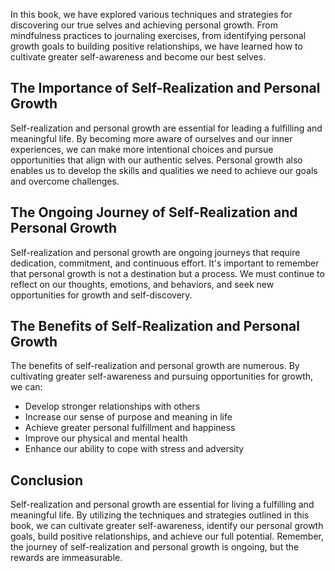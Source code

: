 
In this book, we have explored various techniques and strategies for discovering our true selves and achieving personal growth. From mindfulness practices to journaling exercises, from identifying personal growth goals to building positive relationships, we have learned how to cultivate greater self-awareness and become our best selves.

The Importance of Self-Realization and Personal Growth
------------------------------------------------------

Self-realization and personal growth are essential for leading a fulfilling and meaningful life. By becoming more aware of ourselves and our inner experiences, we can make more intentional choices and pursue opportunities that align with our authentic selves. Personal growth also enables us to develop the skills and qualities we need to achieve our goals and overcome challenges.

The Ongoing Journey of Self-Realization and Personal Growth
-----------------------------------------------------------

Self-realization and personal growth are ongoing journeys that require dedication, commitment, and continuous effort. It's important to remember that personal growth is not a destination but a process. We must continue to reflect on our thoughts, emotions, and behaviors, and seek new opportunities for growth and self-discovery.

The Benefits of Self-Realization and Personal Growth
----------------------------------------------------

The benefits of self-realization and personal growth are numerous. By cultivating greater self-awareness and pursuing opportunities for growth, we can:

* Develop stronger relationships with others
* Increase our sense of purpose and meaning in life
* Achieve greater personal fulfillment and happiness
* Improve our physical and mental health
* Enhance our ability to cope with stress and adversity

Conclusion
----------

Self-realization and personal growth are essential for living a fulfilling and meaningful life. By utilizing the techniques and strategies outlined in this book, we can cultivate greater self-awareness, identify our personal growth goals, build positive relationships, and achieve our full potential. Remember, the journey of self-realization and personal growth is ongoing, but the rewards are immeasurable.

